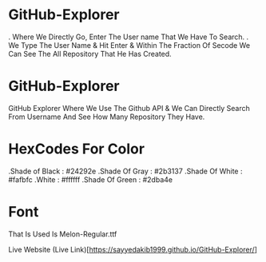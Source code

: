 # GitHub-Explorer
. Where We Directly Go, Enter The User name That We Have To Search.
. We Type The User Name & Hit Enter & Within The Fraction Of Secode We Can See The All Repository That He Has Created.

# GitHub-Explorer
GitHub Explorer Where We Use The Github API &amp; We Can Directly Search From Username And See How Many Repository They Have. 

# HexCodes For Color 
.Shade of Black : #24292e
.Shade Of Gray  : #2b3137
.Shade Of White : #fafbfc
.White          : #ffffff
.Shade Of Green : #2dba4e

# Font
That Is Used Is Melon-Regular.ttf


Live Website (Live Link)[https://sayyedakib1999.github.io/GitHub-Explorer/]